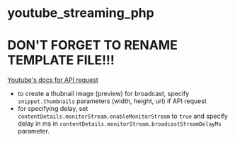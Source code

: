 # youtube_streaming_php

# DON'T FORGET TO RENAME TEMPLATE FILE!!!

[Youtube's docs for API request](https://developers.google.com/youtube/v3/live/docs/liveBroadcasts?hl=ru#properties)

* to create a thubnail image (preview) for broadcast, specify `snippet.thumbnails` parameters (width, height, url) if API request
* for specifying delay, set `contentDetails.monitorStream.enableMonitorStream` to `true` and specify delay in ms in `contentDetails.monitorStream.broadcastStreamDelayMs` parameter.